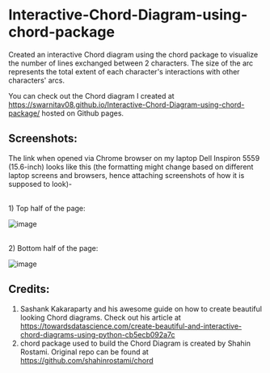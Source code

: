 # Interactive-Chord-Diagram-using-chord-package

Created an interactive Chord diagram using the chord package to visualize the number of lines exchanged between 2 characters. The size of the arc represents the total extent of each character's interactions with other characters' arcs.

You can check out the Chord diagram I created at https://swarnitav08.github.io/Interactive-Chord-Diagram-using-chord-package/ hosted on Github pages.

## Screenshots:
The link when opened via Chrome browser on my laptop Dell Inspiron 5559 (15.6-inch) looks like this (the formatting might change based on different laptop screens and browsers, hence attaching screenshots of how it is supposed to look)-

<br>1) Top half of the page:</br>

![image](https://user-images.githubusercontent.com/50669059/96999027-2825ce80-1552-11eb-930b-4cbbc8e546a9.png) 


<br>2) Bottom half of the page:</br>

![image](https://user-images.githubusercontent.com/50669059/96999211-73d87800-1552-11eb-8b13-fa9834aab148.png)

## Credits:
1) Sashank Kakaraparty and his awesome guide on how to create beautiful looking Chord diagrams. Check out his article at https://towardsdatascience.com/create-beautiful-and-interactive-chord-diagrams-using-python-cb5ecb092a7c
2) chord package used to build the Chord Diagram is created by Shahin Rostami. Original repo can be found at https://github.com/shahinrostami/chord

